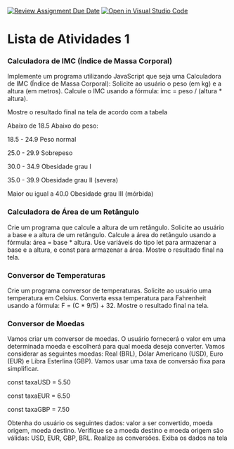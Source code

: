 [![Review Assignment Due Date](https://classroom.github.com/assets/deadline-readme-button-24ddc0f5d75046c5622901739e7c5dd533143b0c8e959d652212380cedb1ea36.svg)](https://classroom.github.com/a/3m9rrH4f)
[![Open in Visual Studio Code](https://classroom.github.com/assets/open-in-vscode-718a45dd9cf7e7f842a935f5ebbe5719a5e09af4491e668f4dbf3b35d5cca122.svg)](https://classroom.github.com/online_ide?assignment_repo_id=14897911&assignment_repo_type=AssignmentRepo)
# Lista de Atividades 1 

### Calculadora de IMC (Índice de Massa Corporal)
Implemente um programa utilizando JavaScript que seja uma Calculadora de IMC (Índice de Massa Corporal):
Solicite ao usuário o peso (em kg) e a altura (em metros).
Calcule o IMC usando a fórmula: imc = peso / (altura * altura).

Mostre o resultado final na tela de acordo com a tabela
<p>Abaixo de 18.5	Abaixo do peso:
<p>18.5 - 24.9	Peso normal
<p>25.0 - 29.9	Sobrepeso
<p>30.0 - 34.9	Obesidade grau I
<p>35.0 - 39.9	Obesidade grau II (severa)
<p>Maior ou igual a 40.0	Obesidade grau III (mórbida)

### Calculadora de Área de um Retângulo
Crie um programa que calcule a altura de um retângulo.
Solicite ao usuário a base e a altura de um retângulo. 
Calcule a área do retângulo usando a fórmula: área = base * altura.
Use variáveis do tipo let para armazenar a base e a altura, e const para armazenar a área.
Mostre o resultado final na tela.


### Conversor de Temperaturas
Crie um programa conversor de temperaturas.
Solicite ao usuário uma temperatura em Celsius.
Converta essa temperatura para Fahrenheit usando a fórmula: F = (C * 9/5) + 32.
Mostre o resultado final na tela.


### Conversor de Moedas
Vamos criar um conversor de moedas. O usuário fornecerá o valor em uma determinada moeda e escolherá para qual moeda deseja converter. Vamos considerar as seguintes moedas: Real (BRL), Dólar Americano (USD), Euro (EUR) e Libra Esterlina (GBP). 
Vamos usar uma taxa de conversão fixa para simplificar.

const taxaUSD = 5.50

const taxaEUR = 6.50

const taxaGBP = 7.50

Obtenha do usuário os seguintes dados: valor a ser convertido, moeda origem, moeda destino.
Verifique se a moeda destino e moeda origem são válidas: USD, EUR, GBP, BRL.
Realize as conversões.
Exiba os dados na tela
